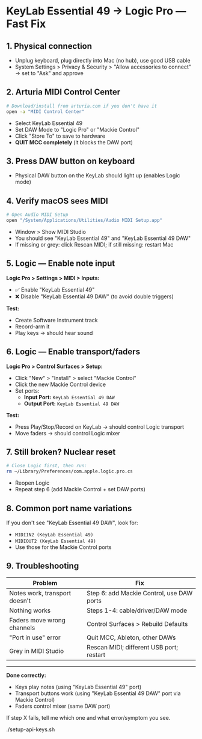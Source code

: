 # KeyLab Essential 49 → Logic Pro — Fast Fix

## 1. Physical connection
- Unplug keyboard, plug directly into Mac (no hub), use good USB cable
- System Settings > Privacy & Security > "Allow accessories to connect" → set to "Ask" and approve

## 2. Arturia MIDI Control Center
```bash
# Download/install from arturia.com if you don't have it
open -a "MIDI Control Center"
```
- Select KeyLab Essential 49
- Set DAW Mode to "Logic Pro" or "Mackie Control"
- Click "Store To" to save to hardware
- **QUIT MCC completely** (it blocks the DAW port)

## 3. Press DAW button on keyboard
- Physical DAW button on the KeyLab should light up (enables Logic mode)

## 4. Verify macOS sees MIDI
```bash
# Open Audio MIDI Setup
open "/System/Applications/Utilities/Audio MIDI Setup.app"
```
- Window > Show MIDI Studio
- You should see "KeyLab Essential 49" and "KeyLab Essential 49 DAW"
- If missing or grey: click Rescan MIDI; if still missing: restart Mac

## 5. Logic — Enable note input
**Logic Pro > Settings > MIDI > Inputs:**
- ✅ Enable "KeyLab Essential 49"
- ❌ Disable "KeyLab Essential 49 DAW" (to avoid double triggers)

**Test:**
- Create Software Instrument track
- Record-arm it
- Play keys → should hear sound

## 6. Logic — Enable transport/faders
**Logic Pro > Control Surfaces > Setup:**
- Click "New" > "Install" > select "Mackie Control"
- Click the new Mackie Control device
- Set ports:
  - **Input Port:** `KeyLab Essential 49 DAW`
  - **Output Port:** `KeyLab Essential 49 DAW`

**Test:**
- Press Play/Stop/Record on KeyLab → should control Logic transport
- Move faders → should control Logic mixer

## 7. Still broken? Nuclear reset
```bash
# Close Logic first, then run:
rm ~/Library/Preferences/com.apple.logic.pro.cs
```
- Reopen Logic
- Repeat step 6 (add Mackie Control + set DAW ports)

## 8. Common port name variations
If you don't see "KeyLab Essential 49 DAW", look for:
- `MIDIIN2 (KeyLab Essential 49)`
- `MIDIOUT2 (KeyLab Essential 49)`
- Use those for the Mackie Control ports

## 9. Troubleshooting
| Problem | Fix |
|---------|-----|
| Notes work, transport doesn't | Step 6: add Mackie Control, use DAW ports |
| Nothing works | Steps 1-4: cable/driver/DAW mode |
| Faders move wrong channels | Control Surfaces > Rebuild Defaults |
| "Port in use" error | Quit MCC, Ableton, other DAWs |
| Grey in MIDI Studio | Rescan MIDI; different USB port; restart |

---

**Done correctly:**
- Keys play notes (using "KeyLab Essential 49" port)
- Transport buttons work (using "KeyLab Essential 49 DAW" port via Mackie Control)
- Faders control mixer (same DAW port)

If step X fails, tell me which one and what error/symptom you see.


./setup-api-keys.sh
